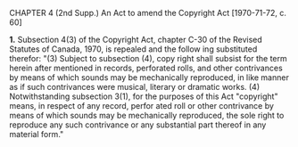 CHAPTER 4 (2nd Supp.)
An Act to amend the Copyright Act
[1970-71-72, c. 60]

**1.** Subsection 4(3) of the Copyright Act,
chapter C-30 of the Revised Statutes of
Canada, 1970, is repealed and the follow
ing substituted therefor:
"(3) Subject to subsection (4), copy
right shall subsist for the term herein
after mentioned in records, perforated
rolls, and other contrivances by means
of which sounds may be mechanically
reproduced, in like manner as if such
contrivances were musical, literary or
dramatic works.
(4) Notwithstanding subsection 3(1),
for the purposes of this Act "copyright"
means, in respect of any record, perfor
ated roll or other contrivance by means
of which sounds may be mechanically
reproduced, the sole right to reproduce
any such contrivance or any substantial
part thereof in any material form."
